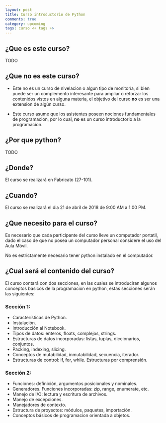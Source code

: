 ```yaml
---
layout: post
title: Curso introductorio de Python
comments: true
category: upcoming
tags: curso <+ tags +>
---
```

## ¿Que es este curso?
TODO

## ¿Que **no** es este curso?
  * Este no es un curso de nivelacion o algun tipo de monitoría, si bien
  puede  ser un complemento interesante para ampliar o reforzar los
  contenidos vistos en alguna materia, el objetivo del curso **no** es
  ser una extension de algún curso.

  * Este curso asume que los asistentes poseen nociones fundamentales de
  programacion, por lo cual, **no** es un curso introductorio a la
  programacion.

## ¿Por que python?
TODO

## ¿Donde?
El curso se realizará en Fabricato (27-101).

## ¿Cuando?
El curso se realizará el dia 21 de abril de 2018 de 9:00 AM a 1:00 PM.

## ¿Que necesito para el curso?
Es necesario que cada participante del curso lleve un computador portatil,
dado el caso de que no posea un computador personal considere el uso del
Aula Móvil.

No es estrictamente necesario tener python instalado en el computador.


## ¿Cual será el contenido del curso?
El curso contará con dos secciones, en las cuales se introduciran algunos
conceptos basicos de la programacion en python, estas secciones serán las
siguientes:
### Sección 1:
  * Características de Python.
  * Instalación.
  * Introducción al Notebook.
  * Tipos de datos: enteros, floats, complejos, strings.
  * Estructuras de datos incorporadas: listas, tuplas, diccionarios, conjuntos.
  * Packing, indexing, slicing.
  * Conceptos de mutabilidad, inmutabilidad, secuencia, iterador.
  * Estructuras de control: if, for, while. Estructuras por comprensión.

### Sección 2:
  * Funciones: definición, argumentos posicionales y nominales.
  * Generadores. Funciones incorporadas: zip, range, enumerate, etc.
  * Manejo de I/O: lectura y escritura de archivos.
  * Manejo de excepciones.
  * Manejadores de contexto.
  * Estructura de proyectos: módulos, paquetes, importación.
  * Conceptos básicos de programacion orientada a objetos.

